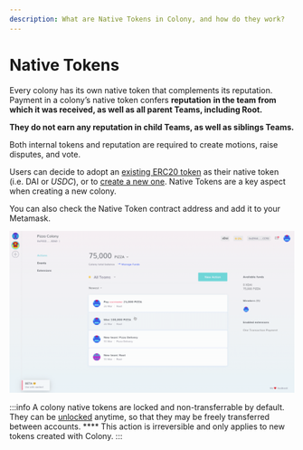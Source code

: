 ```yaml
---
description: What are Native Tokens in Colony, and how do they work?
---
```


# Native Tokens

Every colony has its own native token that complements its reputation. Payment in a colony’s native token confers **reputation** **in the team from which it was received, as well as all parent Teams, including Root.**

**They do not earn any reputation in child Teams, as well as siblings Teams.**

Both internal tokens and reputation are required to create motions, raise disputes, and vote.

Users can decide to adopt an [existing ERC20 token](../quickstart-guide.md#step-2b-using-an-existing-token) as their native token (i.e. DAI or _USDC_), or to [create a new one](../quickstart-guide.md#step-2a-creating-a-new-token). Native Tokens are a key aspect when creating a new colony.

You can also check the Native Token contract address and add it to your Metamask.

![](../../assets/AddTokenMetamask.gif)

:::info
A colony native tokens are locked and non-transferrable by default. They can be [unlocked](../manage-funds/unlock-token.md) anytime, so that they may be freely transferred between accounts. **** This action is irreversible and only applies to new tokens created with Colony.
:::
